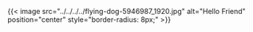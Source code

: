 {{< image src="../../../../flying-dog-5946987_1920.jpg" alt="Hello Friend" position="center" style="border-radius: 8px;" >}}